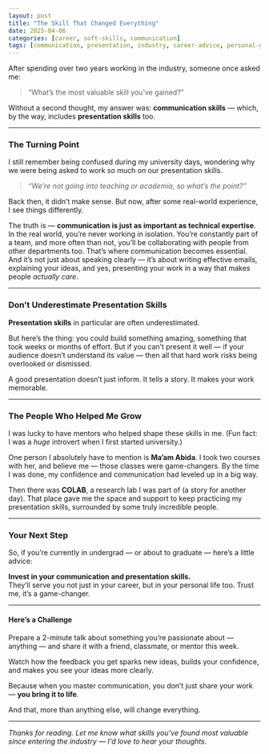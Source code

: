 ```yaml
---
layout: post
title: "The Skill That Changed Everything"
date: 2025-04-06
categories: [career, soft-skills, communication]
tags: [communication, presentation, industry, career-advice, personal-growth]
---
```


After spending over two years working in the industry, someone once asked me:

> “What’s the most valuable skill you’ve gained?”

Without a second thought, my answer was: **communication skills** — which, by the way, includes **presentation skills** too.

---

### The Turning Point

I still remember being confused during my university days, wondering why we were being asked to work so much on our presentation skills.

> *“We’re not going into teaching or academia, so what’s the point?”*

Back then, it didn’t make sense. But now, after some real-world experience, I see things differently.

The truth is — **communication is just as important as technical expertise**. In the real world, you’re never working in isolation. You’re constantly part of a team, and more often than not, you’ll be collaborating with people from other departments too. That’s where communication becomes essential. And it’s not just about speaking clearly — it’s about writing effective emails, explaining your ideas, and yes, presenting your work in a way that makes people _actually care_.

---

### Don’t Underestimate Presentation Skills

**Presentation skills** in particular are often underestimated.

But here’s the thing: you could build something amazing, something that took weeks or months of effort. But if you can’t present it well — if your audience doesn’t understand its value — then all that hard work risks being overlooked or dismissed.

A good presentation doesn’t just inform. It tells a story. It makes your work memorable.

---

### The People Who Helped Me Grow

I was lucky to have mentors who helped shape these skills in me. (Fun fact: I was a _huge_ introvert when I first started university.)

One person I absolutely have to mention is **Ma’am Abida**. I took two courses with her, and believe me — those classes were game-changers. By the time I was done, my confidence and communication had leveled up in a big way.

Then there was **COLAB**, a research lab I was part of (a story for another day). That place gave me the space and support to keep practicing my presentation skills, surrounded by some truly incredible people.

---

### Your Next Step

So, if you’re currently in undergrad — or about to graduate — here’s a little advice:

**Invest in your communication and presentation skills.**  
They’ll serve you not just in your career, but in your personal life too. Trust me, it’s a game-changer.

---

#### Here’s a Challenge

Prepare a 2-minute talk about something you’re passionate about — anything — and share it with a friend, classmate, or mentor this week.

Watch how the feedback you get sparks new ideas, builds your confidence, and makes you see your ideas more clearly.

Because when you master communication, you don’t just share your work — **you bring it to life**.

And that, more than anything else, will change everything.

---

*Thanks for reading. Let me know what skills you've found most valuable since entering the industry — I'd love to hear your thoughts.*
